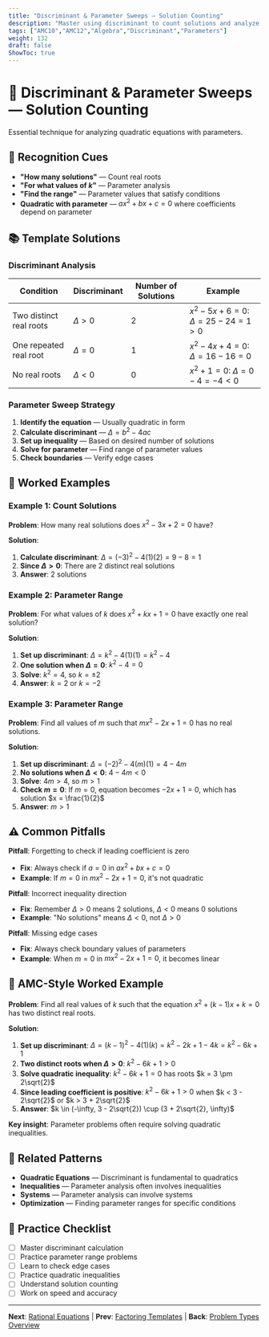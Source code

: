 ```yaml
---
title: "Discriminant & Parameter Sweeps — Solution Counting"
description: "Master using discriminant to count solutions and analyze parameter ranges in quadratic equations."
tags: ["AMC10","AMC12","Algebra","Discriminant","Parameters"]
weight: 132
draft: false
ShowToc: true
---
```


# 🎯 Discriminant & Parameter Sweeps — Solution Counting

Essential technique for analyzing quadratic equations with parameters.

## 🎯 Recognition Cues

- **"How many solutions"** — Count real roots
- **"For what values of $k$"** — Parameter analysis
- **"Find the range"** — Parameter values that satisfy conditions
- **Quadratic with parameter** — $ax^2 + bx + c = 0$ where coefficients depend on parameter

## 📚 Template Solutions

### Discriminant Analysis
| Condition | Discriminant | Number of Solutions | Example |
|-----------|--------------|-------------------|---------|
| Two distinct real roots | $\Delta > 0$ | 2 | $x^2 - 5x + 6 = 0$: $\Delta = 25 - 24 = 1 > 0$ |
| One repeated real root | $\Delta = 0$ | 1 | $x^2 - 4x + 4 = 0$: $\Delta = 16 - 16 = 0$ |
| No real roots | $\Delta < 0$ | 0 | $x^2 + 1 = 0$: $\Delta = 0 - 4 = -4 < 0$ |

### Parameter Sweep Strategy
1. **Identify the equation** — Usually quadratic in form
2. **Calculate discriminant** — $\Delta = b^2 - 4ac$
3. **Set up inequality** — Based on desired number of solutions
4. **Solve for parameter** — Find range of parameter values
5. **Check boundaries** — Verify edge cases

## 🎯 Worked Examples

### Example 1: Count Solutions
**Problem**: How many real solutions does $x^2 - 3x + 2 = 0$ have?

**Solution**:
1. **Calculate discriminant**: $\Delta = (-3)^2 - 4(1)(2) = 9 - 8 = 1$
2. **Since $\Delta > 0$**: There are 2 distinct real solutions
3. **Answer**: 2 solutions

### Example 2: Parameter Range
**Problem**: For what values of $k$ does $x^2 + kx + 1 = 0$ have exactly one real solution?

**Solution**:
1. **Set up discriminant**: $\Delta = k^2 - 4(1)(1) = k^2 - 4$
2. **One solution when $\Delta = 0$**: $k^2 - 4 = 0$
3. **Solve**: $k^2 = 4$, so $k = \pm 2$
4. **Answer**: $k = 2$ or $k = -2$

### Example 3: Parameter Range
**Problem**: Find all values of $m$ such that $mx^2 - 2x + 1 = 0$ has no real solutions.

**Solution**:
1. **Set up discriminant**: $\Delta = (-2)^2 - 4(m)(1) = 4 - 4m$
2. **No solutions when $\Delta < 0$**: $4 - 4m < 0$
3. **Solve**: $4m > 4$, so $m > 1$
4. **Check $m = 0$**: If $m = 0$, equation becomes $-2x + 1 = 0$, which has solution $x = \frac{1}{2}$
5. **Answer**: $m > 1$

## ⚠️ Common Pitfalls

**Pitfall**: Forgetting to check if leading coefficient is zero
- **Fix**: Always check if $a = 0$ in $ax^2 + bx + c = 0$
- **Example**: If $m = 0$ in $mx^2 - 2x + 1 = 0$, it's not quadratic

**Pitfall**: Incorrect inequality direction
- **Fix**: Remember $\Delta > 0$ means 2 solutions, $\Delta < 0$ means 0 solutions
- **Example**: "No solutions" means $\Delta < 0$, not $\Delta > 0$

**Pitfall**: Missing edge cases
- **Fix**: Always check boundary values of parameters
- **Example**: When $m = 0$ in $mx^2 - 2x + 1 = 0$, it becomes linear

## 🎯 AMC-Style Worked Example

**Problem**: Find all real values of $k$ such that the equation $x^2 + (k-1)x + k = 0$ has two distinct real roots.

**Solution**:
1. **Set up discriminant**: $\Delta = (k-1)^2 - 4(1)(k) = k^2 - 2k + 1 - 4k = k^2 - 6k + 1$
2. **Two distinct roots when $\Delta > 0$**: $k^2 - 6k + 1 > 0$
3. **Solve quadratic inequality**: $k^2 - 6k + 1 = 0$ has roots $k = 3 \pm 2\sqrt{2}$
4. **Since leading coefficient is positive**: $k^2 - 6k + 1 > 0$ when $k < 3 - 2\sqrt{2}$ or $k > 3 + 2\sqrt{2}$
5. **Answer**: $k \in (-\infty, 3 - 2\sqrt{2}) \cup (3 + 2\sqrt{2}, \infty)$

**Key insight**: Parameter problems often require solving quadratic inequalities.

## 🔗 Related Patterns

- **Quadratic Equations** — Discriminant is fundamental to quadratics
- **Inequalities** — Parameter analysis often involves inequalities
- **Systems** — Parameter analysis can involve systems
- **Optimization** — Finding parameter ranges for specific conditions

## 📝 Practice Checklist

- [ ] Master discriminant calculation
- [ ] Practice parameter range problems
- [ ] Learn to check edge cases
- [ ] Practice quadratic inequalities
- [ ] Understand solution counting
- [ ] Work on speed and accuracy

---

**Next**: [Rational Equations](rational-equations-extraneous) | **Prev**: [Factoring Templates](factoring-templates) | **Back**: [Problem Types Overview](_index)
